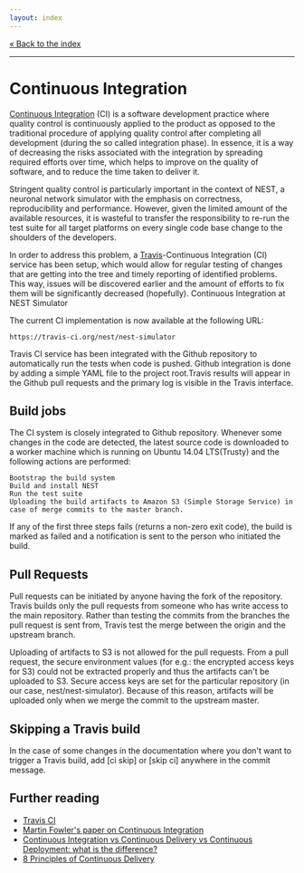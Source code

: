 ```yaml
---
layout: index
---
```


[« Back to the index](index)

<hr>

# Continuous Integration

[Continuous Integration](http://en.wikipedia.org/wiki/Continuous_integration) (CI)
is a software development practice where quality control is
continuously applied to the product as opposed to the traditional
procedure of applying quality control after completing all development
(during the so called integration phase). In essence, it is a way of
decreasing the risks associated with the integration by spreading
required efforts over time, which helps to improve on the quality of
software, and to reduce the time taken to deliver it.

Stringent quality control is particularly important in the context of
NEST, a neuronal network simulator with the emphasis on correctness,
reproducibility and performance. However, given the limited amount of
the available resources, it is wasteful to transfer the responsibility
to re-run the test suite for all target platforms on every single code
base change to the shoulders of the developers.

In order to address this problem, a
[Travis](http://travis-ci.org/)-Continuous Integration (CI) service has been setup,
which would allow for regular testing of changes that are
getting into the tree and timely reporting of identified
problems. This way, issues will be discovered earlier and the amount
of efforts to fix them will be significantly decreased (hopefully).
Continuous Integration at NEST Simulator

The current CI implementation is now available at the following URL:

    https://travis-ci.org/nest/nest-simulator

Travis CI service has been integrated with the Github repository to automatically run the tests when code is pushed. Github integration is done by adding a simple YAML file to the project root.Travis results will appear in the Github pull requests and the primary log is visible in the Travis interface.

## Build jobs

The CI system is closely integrated to Github repository. Whenever some changes in the code
are detected, the latest source code is downloaded to a worker machine which is running on Ubuntu 14.04 LTS(Trusty) and the following actions are performed:

    Bootstrap the build system
    Build and install NEST
    Run the test suite
    Uploading the build artifacts to Amazon S3 (Simple Storage Service) in case of merge commits to the master branch.

If any of the first three steps fails (returns a non-zero exit code), the build
is marked as failed and a notification is sent to the person who initiated the build.

## Pull Requests

 Pull requests can be initiated by anyone having the fork of the repository. Travis builds only the  pull requests from someone who has write access to the main repository. Rather than testing the commits from the branches the pull request is sent from, Travis test the merge between the origin and the upstream branch.

 Uploading of artifacts to S3 is not allowed for the pull requests. From a pull request, the secure environment values (for e.g.: the encrypted access keys for S3) could not be extracted properly and thus the artifacts can't be uploaded to S3. Secure access keys are set for the particular repository (in our case, nest/nest-simulator). Because of this reason, artifacts will be uploaded only when we merge the commit to the upstream master.

## Skipping a Travis build

In the case of some changes in the documentation where you don't want to trigger a Travis build, add
[ci skip] or [skip ci] anywhere in the commit message.



## Further reading

* [Travis CI](http://docs.travis-ci.com)
* [Martin Fowler's paper on Continuous Integration](http://martinfowler.com/articles/continuousIntegration.html)
* [Continuous Integration vs Continuous Delivery vs Continuous Deployment: what is the difference?](http://www.itwriting.com/blog/4797-continuous-integration-vs-continuous-delivery-vs-continuous-deployment-what-is-the-difference.html)
* [8 Principles of Continuous Delivery](http://java.dzone.com/articles/8-principles-continuous)
